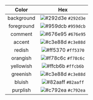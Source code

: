 | Color           | Hex         |
| :-------------: |:-----------:|
| background      | ![#292d3e](https://placehold.it/15/292d3e/000000?text=+) `#292d3e` |
| foreground      | ![#959dcb](https://placehold.it/15/959dcb/000000?text=+) `#959dcb` |
| comment         | ![#676e95](https://placehold.it/15/676e95/000000?text=+) `#676e95` |
| accent          | ![#c3e88d](https://placehold.it/15/c3e88d/000000?text=+) `#c3e88d` |
| redish          | ![#ff5370](https://placehold.it/15/ff5370/000000?text=+) `#ff5370` |
| orangish        | ![#f78c6c](https://placehold.it/15/f78c6c/000000?text=+) `#f78c6c` |
| yellowish       | ![#ffcb6b](https://placehold.it/15/ffcb6b/000000?text=+) `#ffcb6b` |
| greenish        | ![#c3e88d](https://placehold.it/15/c3e88d/000000?text=+) `#c3e88d` |
| bluish          | ![#82aaff](https://placehold.it/15/82aaff/000000?text=+) `#82aaff` |
| purplish        | ![#c792ea](https://placehold.it/15/c792ea/000000?text=+) `#c792ea` |